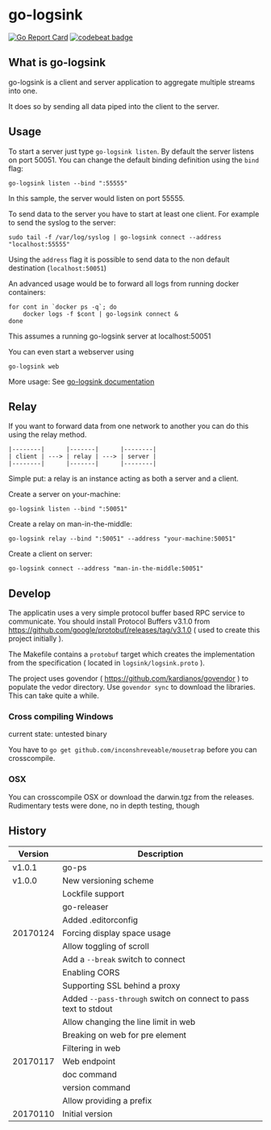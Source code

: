 # go-logsink

[![Go Report Card](https://goreportcard.com/badge/github.com/sascha-andres/go-logsink)](https://goreportcard.com/report/github.com/sascha-andres/go-logsink) [![codebeat badge](https://codebeat.co/badges/6e2d5bf5-5ca2-41a3-842d-631ba32d196c)](https://codebeat.co/projects/github-com-sascha-andres-go-logsink)

## What is go-logsink

go-logsink is a client and server application to aggregate multiple streams into one.

It does so by sending all data piped into the client to the server.

## Usage

To start a server just type `go-logsink listen`. By default the server listens on port 50051. You can change the default binding definition using the `bind` flag:

    go-logsink listen --bind ":55555"

In this sample, the server would listen on port 55555.

To send data to the server you have to start at least one client. For example to send the syslog to the server:

    sudo tail -f /var/log/syslog | go-logsink connect --address "localhost:55555"

Using the `address` flag it is possible to send data to the non default destination (`localhost:50051`)

An advanced usage would be to forward all logs from running docker containers:

    for cont in `docker ps -q`; do
        docker logs -f $cont | go-logsink connect &
    done

This assumes a running go-logsink server at localhost:50051

You can even start a webserver using

    go-logsink web

More usage: See [go-logsink documentation](docs/go-logsink.md)

## Relay

If you want to forward data from one network to another you can do this using the relay method.

    |--------|      |-------|      |--------|
    | client | ---> | relay | ---> | server |
    |--------|      |-------|      |--------|

Simple put: a relay is an instance acting as both a server and a client.

Create a server on your-machine:

    go-logsink listen --bind ":50051"

Create a relay on man-in-the-middle:

    go-logsink relay --bind ":50051" --address "your-machine:50051"

Create a client on server:

    go-logsink connect --address "man-in-the-middle:50051"

## Develop

The applicatin uses a very simple protocol buffer based RPC service to communicate. You should install Protocol Buffers v3.1.0
from https://github.com/google/protobuf/releases/tag/v3.1.0 ( used to create this project initially ).

The Makefile contains a `protobuf` target which creates the implementation from the specification ( located in `logsink/logsink.proto` ).

The project uses govendor ( https://github.com/kardianos/govendor ) to populate the vedor directory. Use `govendor sync` to download the libraries. This can take quite a while.

### Cross compiling Windows

current state: untested binary

You have to `go get github.com/inconshreveable/mousetrap` before you can crosscompile.

### OSX

You can crosscompile OSX or download the darwin.tgz from the releases.
Rudimentary tests were done, no in depth testing, though

## History

|Version|Description|
|---|---|
|v1.0.1|go-ps|
|v1.0.0|New versioning scheme|
||Lockfile support|
||go-releaser|
||Added .editorconfig|
|20170124|Forcing display space usage|
||Allow toggling of scroll|
||Add a `--break` switch to connect|
||Enabling CORS|
||Supporting SSL behind a proxy|
||Added `--pass-through` switch on connect to pass text to stdout|
||Allow changing the line limit in web|
||Breaking on web for pre element|
||Filtering in web|
|20170117|Web endpoint|
||doc command|
||version command|
||Allow providing a prefix|
|20170110|Initial version|
